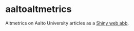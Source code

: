 # aaltoaltmetrics
Altmetrics on Aalto University articles as a [Shiny web abb](https://ttso.shinyapps.io/altm2014).
